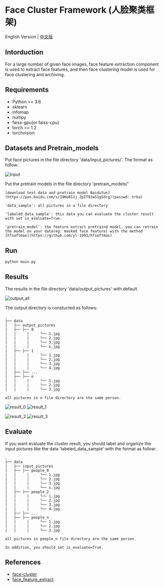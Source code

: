 # Face Cluster Framework (人脸聚类框架)

English Version | [中文版](https://github.com/xiaoxiong74/face-cluster-framework/blob/master/README-zh.md)

## Intorduction

For a large number of given face images, face feature extraction component is used to extract face features,
and then face clustering model is used for face clustering and archiving.

## Requirements
* Python >= 3.6
* sklearn
* infomap
* numpy
* faiss-gpu(or faiss-cpu)
* torch >= 1.2
* torchvision

## Datasets and Pretrain_models
Put face pictures in the file directory 'data/input_pictures/'. The format as follow:

![input]('https://img-blog.csdnimg.cn/20201201194323262.png?x-oss-process=image/watermark,type_ZmFuZ3poZW5naGVpdGk,shadow_10,text_aHR0cHM6Ly9ibG9nLmNzZG4ubmV0L3FxXzQyMTg5MDgz,size_16,color_FFFFFF,t_70')

Put the pretrain models in the file directory 'pretrain_models/'

```
[download test data and pretrain model BaiduYun](https://pan.baidu.com/s/19Ho011j_ZpIT93aS1gSdrg)(passwd: trka)

'data_sample': all pictures in a file directory

'labeled_data_sample': this data you can evaluate the cluster result with set is_evaluate=True.

'pretrain_model': the feature extract pretraind model, you can retrain the model on your data(eg: masked face feature) with the method [hfsoftmax](https://github.com/yl-1993/hfsoftmax)
```


## Run

```bash
python main.py
```

## Results

The results in the file directory 'data/output_pictures' with default.

![output_all]('https://github.com/xiaoxiong74/face-cluster-framework/tree/master/data/tmp/output_all.png')

The output directory is constucted as follows:
```
.
├── data
|   ├── output_pictures
|   ├── ├── 0
|   |     |     └── 1.jpg
|   |     |     └── 2.jpg
|   |     |     └── 3.jpg
|   |     |     └── x.jpg
|   ├── ├── 1
|   |     |     └── 1.jpg
|   |     |     └── 2.jpg
|   |     |     └── 3.jpg
|   |     |     └── 4.jpg
|   ├── ├── ...
|   ├── ├── n
|   |     |     └── 1.jpg
|   |     |     └── 2.jpg
|   |     |     └── 3.jpg

all pictures in n file directory are the same person.
```

![result_0]('https://github.com/xiaoxiong74/face-cluster-framework/tree/master/data/tmp/result_0.png')
![result_1]('https://github.com/xiaoxiong74/face-cluster-framework/tree/master/data/tmp/result_1.png')

![result_2]('https://github.com/xiaoxiong74/face-cluster-framework/tree/master/data/tmp/result_2.png')
![result_3]('https://github.com/xiaoxiong74/face-cluster-framework/tree/master/data/tmp/result_3.png')

## Evaluate

If you want evaluate the cluster result, you should label and organize the input pictures like the data 'labeled_data_sample' with the format as follow:
```
.
├── data
|   ├── input_pictures
|   ├── ├── people_0
|   |     |     └── 1.jpg
|   |     |     └── 2.jpg
|   |     |     └── 3.jpg
|   |     |     └── x.jpg
|   ├── ├── people_2
|   |     |     └── 1.jpg
|   |     |     └── 2.jpg
|   |     |     └── 3.jpg
|   |     |     └── 4.jpg
|   ├── ├── ...
|   ├── ├── people_n
|   |     |     └── 1.jpg
|   |     |     └── 2.jpg
|   |     |     └── 3.jpg

all pictures in people_n file directory are the same person.

In addition, you should set is_evaluate=True.
```

## References

* [face-cluster](https://github.com/xiaoxiong74/face-cluster-by-infomap)
* [face_feature_extract](https://github.com/yl-1993/hfsoftmax)